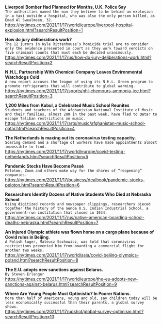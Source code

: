 **Liverpool Bomber Had Planned for Months, U.K. Police Say**\
`The authorities named the man they believe to be behind an explosion in a taxi outside a hospital, who was also the only person killed, as Emad Al Swealmeen, 32.`\
https://nytimes.com/2021/11/17/world/europe/liverpool-hospital-explosion.html?searchResultPosition=1

**How do jury deliberations work?**\
`The 12 jurors in Kyle Rittenhouse’s homicide trial are to consider only the evidence presented in court as they work toward verdicts on five criminal counts that must each be decided unanimously.`\
https://nytimes.com/2021/11/17/us/how-do-jury-deliberations-work.html?searchResultPosition=2

**N.H.L. Partnership With Chemical Company Leaves Environmental Watchdogs Cold**\
`A new report accuses the league of using its N.H.L. Green program to promote refrigerants that will contribute to global warming.`\
https://nytimes.com/2021/11/17/sports/nhl-chemours-ammonia-ice.html?searchResultPosition=3

**1,200 Miles from Kabul, a Celebrated Music School Reunites**\
`Students and teachers of the Afghanistan National Institute of Music and their families, almost 200 in the past week, have fled to Qatar to escape Taliban restrictions on music.`\
https://nytimes.com/2021/11/17/arts/music/afghanistan-music-school-qatar.html?searchResultPosition=4

**The Netherlands is maxing out its coronavirus testing capacity.**\
`Soaring demand and a shortage of workers have made appointments almost impossible to find.`\
https://nytimes.com/2021/11/17/world/europe/covid-testing-netherlands.html?searchResultPosition=5

**Pandemic Stocks Have Become Passé**\
`Peloton, Zoom and others make way for the shares of “reopening” companies.`\
https://nytimes.com/2021/11/17/business/dealbook/pandemic-stocks-peloton.html?searchResultPosition=6

**Researchers Identify Dozens of Native Students Who Died at Nebraska School**\
`Using digitized records and newspaper clippings, researchers pieced together the history of the Genoa U.S. Indian Industrial School, a government-run institution that closed in 1934.`\
https://nytimes.com/2021/11/17/us/native-american-boarding-school-deaths-nebraska.html?searchResultPosition=7

**An injured Olympic athlete was flown home on a cargo plane because of Covid rules in Beijing.**\
`A Polish luger, Mateusz Sochowicz, was told that coronavirus restrictions prevented him from boarding a commercial flight for another two weeks.`\
https://nytimes.com/2021/11/17/world/asia/covid-beijing-olympics-poland.html?searchResultPosition=8

**The E.U. adopts new sanctions against Belarus.**\
`By Steven Erlanger`\
https://nytimes.com/2021/11/17/world/europe/the-eu-adopts-new-sanctions-against-belarus.html?searchResultPosition=9

**Where Are Young People Most Optimistic? In Poorer Nations.**\
`More than half of Americans, young and old, say children today will be less economically successful than their parents, a global survey shows.`\
https://nytimes.com/2021/11/17/upshot/global-survey-optimism.html?searchResultPosition=10

